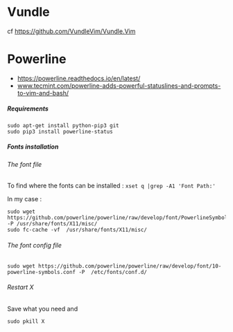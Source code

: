 # Vundle

cf https://github.com/VundleVim/Vundle.Vim

# Powerline 

* https://powerline.readthedocs.io/en/latest/
* www.tecmint.com/powerline-adds-powerful-statuslines-and-prompts-to-vim-and-bash/

##### Requirements

```
sudo apt-get install python-pip3 git
sudo pip3 install powerline-status
```

##### Fonts installation

###### The font file

To find where the fonts can be installed :
`xset q |grep -A1 'Font Path:'`

In my case :
```
sudo wget https://github.com/powerline/powerline/raw/develop/font/PowerlineSymbols.otf -P /usr/share/fonts/X11/misc/
sudo fc-cache -vf  /usr/share/fonts/X11/misc/
```

###### The font config file

```
sudo wget https://github.com/powerline/powerline/raw/develop/font/10-powerline-symbols.conf -P  /etc/fonts/conf.d/
```

###### Restart X
Save what you need and
```
sudo pkill X
```

